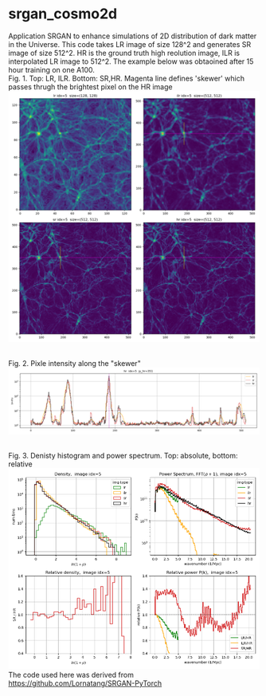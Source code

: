 # srgan_cosmo2d 
Application SRGAN to enhance simulations of 2D distribution of dark matter in the Universe.
This code takes LR image of size 128^2 and generates SR image of size 512^2. HR is the ground truth high reolution image, ILR is interpolated LR image to 512^2.
The example below was obtaoined after 15 hour training on one A100.
<br> Fig. 1. Top: LR, ILR. Bottom: SR,HR. Magenta line defines 'skewer' which passes thrugh the brightest pixel on the HR image
![plot1](docs/img5_f4.png )


<br> Fig. 2. Pixle intensity along the "skewer"
![plot2](docs/img5_f5.png ) 

<br> Fig. 3. Denisty histogram and power spectrum. Top: absolute, bottom: relative
![plot2](docs/img5_f6.png ) 
The code used here was derived from https://github.com/Lornatang/SRGAN-PyTorch
